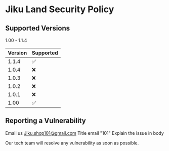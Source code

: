 # Jiku Land Security Policy

## Supported Versions

1.00 - 1.1.4

| Version | Supported          |
| ------- | ------------------ |
| 1.1.4   | :white_check_mark: |
| 1.0.4   | :x:                |
| 1.0.3   | :x:                |
| 1.0.2   | :x:                |
| 1.0.1   | :x:                |
| 1.00    | :white_check_mark: |

## Reporting a Vulnerability

Email us
Jiku.shop101@gmail.com
Title email "101"
Explain the issue in body

Our tech team will resolve any vulnerability 
as soon as possible. 
